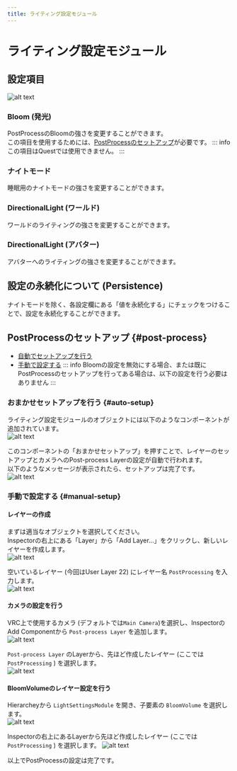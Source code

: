 ```yaml
---
title: ライティング設定モジュール
---
```


# ライティング設定モジュール

## 設定項目
![alt text](images/lighting/main.png)  

### Bloom (発光)
PostProcessのBloomの強さを変更することができます。  
この項目を使用するためには、[PostProcessのセットアップ](#post-process)が必要です。
::: info
この項目はQuestでは使用できません。
:::

### ナイトモード
睡眠用のナイトモードの強さを変更することができます。

### DirectionalLight (ワールド)
ワールドのライティングの強さを変更することができます。

### DirectionalLight (アバター)
アバターへのライティングの強さを変更することができます。

## 設定の永続化について (Persistence)
ナイトモードを除く、各設定欄にある「値を永続化する」にチェックをつけることで、設定を永続化することができます。  

## PostProcessのセットアップ {#post-process}
- [自動でセットアップを行う](#auto-setup)
- [手動で設定する](#manual-setup)
::: info
Bloomの設定を無効にする場合、または既にPostProcessのセットアップを行ってある場合は、以下の設定を行う必要はありません
:::

### おまかせセットアップを行う {#auto-setup}
ライティング設定モジュールのオブジェクトには以下のようなコンポーネントが追加されています。  
![alt text](images/lighting/omakase-view.png)  

このコンポーネントの「おまかせセットアップ」を押すことで、レイヤーのセットアップとカメラへのPost-process Layerの設定が自動で行われます。  
以下のようなメッセージが表示されたら、セットアップは完了です。  
![alt text](images/lighting/omakase-success.png)  

### 手動で設定する {#manual-setup}
#### レイヤーの作成
まずは適当なオブジェクトを選択してください。  
Inspectorの右上にある「Layer」から「Add Layer...」をクリックし、新しいレイヤーを作成します。  
![alt text](images/lighting/layer-open.png)  

空いているレイヤー (今回はUser Layer 22) にレイヤー名 `PostProcessing` を入力します。  
![alt text](images/lighting/layer-add.png)  

#### カメラの設定を行う
VRC上で使用するカメラ (デフォルトでは`Main Camera`)を選択し、InspectorのAdd Componentから `Post-process Layer` を追加します。  
![alt text](images/lighting/camera-add-layer.png)  

`Post-process Layer` のLayerから、先ほど作成したレイヤー (ここでは `PostProcessing` ) を選択します。  
![alt text](images/lighting/camera-setup-layer.png)  

#### BloomVolumeのレイヤー設定を行う
Hierarcheyから `LightSettingsModule` を開き、子要素の `BloomVolume` を選択します。  
![alt text](images/lighting/bloom-volume-hierarchey.png)  

Inspectorの右上にあるLayerから先ほど作成したレイヤー (ここでは `PostProcessing` ) を選択します。 
![alt text](images/lighting/bloom-volume-layer.png)  

以上でPostProcessの設定は完了です。  